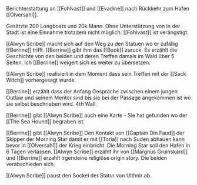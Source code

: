 Berichterstattung an [[Fohlvast]] und [[Evadine]] nach Rückkehr zum Hafen [[Olversahl]].

Gesätzte 200 Longboats und 20k Mann. Ohne Unterstützung von in der Stadt ist eine Einnahme trotzdem nicht möglich. [[Fohlvast]] ist verängstigt.

[[Alwyn Scribe]] macht sich auf den Weg zu den Statuen wo er zufällig [[Berrine]] trifft. [[Berrine]] gibt ihm das [[Book]] zuruck. Es erzählt die Geschichte von den beiden und deren Treffen damals im Wald über 5 Seiten. Ich [[Berrine]] weigert sich es weiter zu übersetzen. 

[[Alwyn Scribe]] realisiert in dem Moment dass sein Treffen mit der [[Sack Witch]] vorhergesagt wurde.

[[Berrine]] erzählt dass der Anfang Gespräche zwischen einem jungen Outlaw und seinem Mentor sind bis sie bei der Passage angekommen ist wo sie selbst beschrieben wird. 4th Wall.

[[Berrine]] gibt [[Alwyn Scribe]] auch eine Karte - Sie hat gefunden wo der [[The Sea Hound]] begraben ist.

[[Berrine]] gibt [[Alwyn Scribe]] Den Kontakt von [[Captain Din Faud]] der Skipper der Morning Star damit er mit [[Toria]] nach Suden abhauen kann bevor in [[Olversahl]] der Krieg einbricht. Die Morning Star soll den Hafen in 6 Tagen verlassen. [[Alwyn Scribe]] erzählt ihr von [[Margnus Gruinskard]] und [[Berrine]] erzahlt irgendeine religiöse origin story. Die beiden verabschieden sich.

[[Alwyn Scribe]] paust den Sockel der Statur von Ulthnir ab.
